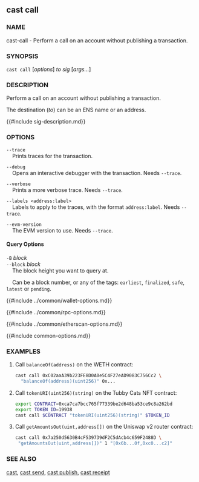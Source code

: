 ## cast call

### NAME

cast-call - Perform a call on an account without publishing a transaction.

### SYNOPSIS

``cast call`` [*options*] *to* *sig* [*args...*]

### DESCRIPTION

Perform a call on an account without publishing a transaction.

The destination (*to*) can be an ENS name or an address.

{{#include sig-description.md}}

### OPTIONS

`--trace`  
&nbsp;&nbsp;&nbsp;&nbsp;Prints traces for the transaction.

`--debug`  
&nbsp;&nbsp;&nbsp;&nbsp;Opens an interactive debugger with the transaction. Needs `--trace`.

`--verbose`  
&nbsp;&nbsp;&nbsp;&nbsp;Prints a more verbose trace. Needs `--trace`.

`--labels <address:label>`  
&nbsp;&nbsp;&nbsp;&nbsp;Labels to apply to the traces, with the format `address:label`. Needs `--trace`.

`--evm-version`  
&nbsp;&nbsp;&nbsp;&nbsp;The EVM version to use. Needs `--trace`.

#### Query Options

`-B` *block*  
`--block` *block*  
&nbsp;&nbsp;&nbsp;&nbsp;The block height you want to query at.

&nbsp;&nbsp;&nbsp;&nbsp;Can be a block number, or any of the tags: `earliest`, `finalized`, `safe`, `latest` or `pending`.

{{#include ../common/wallet-options.md}}

{{#include ../common/rpc-options.md}}

{{#include ../common/etherscan-options.md}}

{{#include common-options.md}}

### EXAMPLES

1. Call `balanceOf(address)` on the WETH contract:

    ```sh
    cast call 0xC02aaA39b223FE8D0A0e5C4F27eAD9083C756Cc2 \
      "balanceOf(address)(uint256)" 0x...
    ```

2. Call `tokenURI(uint256)(string)` on the Tubby Cats NFT contract:

    ```sh
    export CONTRACT=0xca7ca7bcc765f77339be2d648ba53ce9c8a262bd
    export TOKEN_ID=19938
    cast call $CONTRACT "tokenURI(uint256)(string)" $TOKEN_ID
   ```

3. Call ``getAmountsOut(uint,address[])`` on the Uniswap v2 router contract:

    ```sh
   cast call 0x7a250d5630B4cF539739dF2C5dAcb4c659F2488D \
     "getAmountsOut(uint,address[])" 1 "[0x6b...0f,0xc0...c2]"
    ```

### SEE ALSO

[cast](./cast.md), [cast send](./cast-send.md), [cast publish](./cast-publish.md), [cast receipt](./cast-receipt.md)
